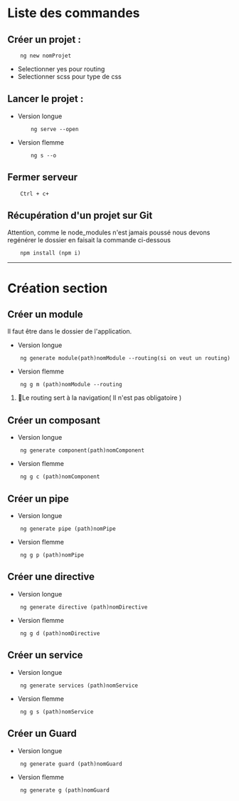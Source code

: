 # Liste des commandes

## Créer un projet :
```
    ng new nomProjet
```
- Selectionner yes pour routing
- Selectionner scss pour type de css

## Lancer le projet :
- Version longue
    ```
        ng serve --open
    ```
- Version flemme
    ```
        ng s --o
    ```
## Fermer serveur
```
    Ctrl + c+
```

## Récupération d'un projet sur Git
Attention, comme le node_modules n'est jamais poussé nous devons regénérer le dossier en faisait la commande ci-dessous
```
    npm install (npm i)
```
<hr/>

# Création section

## Créer un module
Il faut être dans le dossier de l'application.
- Version longue
```
    ng generate module(path)nomModule --routing(si on veut un routing)
```
- Version flemme
```
    ng g m (path)nomModule --routing
```
1. 🚩Le routing sert à la navigation( Il n'est pas obligatoire )

## Créer un composant
- Version longue
```
    ng generate component(path)nomComponent 
```
- Version flemme
```
    ng g c (path)nomComponent 
```

## Créer un pipe
- Version longue
```
    ng generate pipe (path)nomPipe
```
- Version flemme
```
    ng g p (path)nomPipe
```

## Créer une directive
- Version longue
```
    ng generate directive (path)nomDirective
```
- Version flemme
```
    ng g d (path)nomDirective
```
## Créer un service
- Version longue
```
    ng generate services (path)nomService
```
- Version flemme
```
    ng g s (path)nomService
```
## Créer un Guard
- Version longue
```
    ng generate guard (path)nomGuard
```
- Version flemme
```
    ng generate g (path)nomGuard
```
